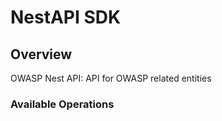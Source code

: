 # NestAPI SDK

## Overview

OWASP Nest API: API for OWASP related entities

### Available Operations

